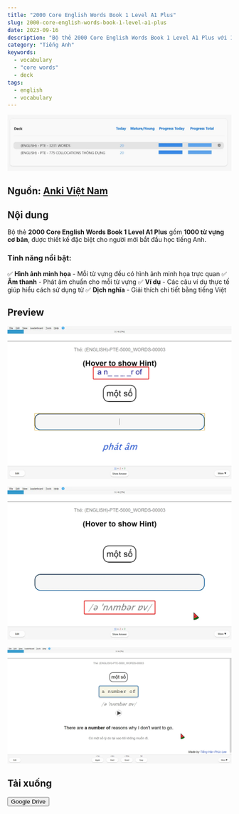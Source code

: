 ```yaml
---
title: "2000 Core English Words Book 1 Level A1 Plus"
slug: 2000-core-english-words-book-1-level-a1-plus
date: 2023-09-16
description: "Bộ thẻ 2000 Core English Words Book 1 Level A1 Plus với 1000 từ vựng cơ bản, hỗ trợ hình ảnh và âm thanh."
category: "Tiếng Anh"
keywords: 
  - vocabulary
  - "core words"
  - deck
tags:
  - english
  - vocabulary
---
```


![](../../static/images/anki_sigXngBVV1.webp)

<!--truncate-->

## Nguồn: [Anki Việt Nam](https://www.facebook.com/groups/ankivocabulary)

## Nội dung

Bộ thẻ **2000 Core English Words Book 1 Level A1 Plus** gồm **1000 từ vựng cơ bản**, được thiết kế đặc biệt cho người mới bắt đầu học tiếng Anh.

### **Tính năng nổi bật:**

✅ **Hình ảnh minh họa** - Mỗi từ vựng đều có hình ảnh minh họa trực quan
✅ **Âm thanh** - Phát âm chuẩn cho mỗi từ vựng
✅ **Ví dụ** - Các câu ví dụ thực tế giúp hiểu cách sử dụng từ
✅ **Dịch nghĩa** - Giải thích chi tiết bằng tiếng Việt

## Preview

![](../../static/images/image-12.webp)

![](../../static/images/image-13.webp)

![](../../static/images/image-14.webp)

## Tải xuống

<div style={{display: 'flex', justifyContent: 'left', gap: '20px'}}>
  <a href="https://drive.google.com/drive/folders/1--pbnFecgjo-IbxFD2VxQwo6xOB2nRub?usp=drive_link">
    <button class="buttonPrimary" type="button">Google Drive</button>
  </a>
</div>
